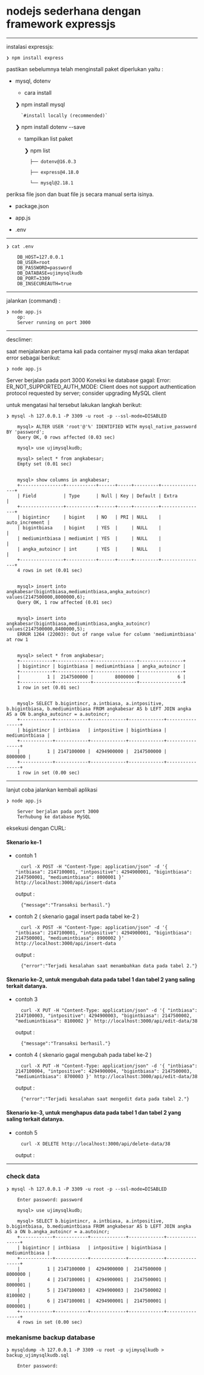 # nodejs sederhana dengan framework expressjs #

---

instalasi expressjs:

    ❯ npm install express


pastikan sebelumnya telah menginstall paket diperlukan yaitu :

- mysql, dotenv

    - cara install

	❯ npm install mysql

        `#install locally (recommended)`
      
	❯ npm install dotenv --save

    - tampilkan list paket
    
        ❯ npm list
      
            ├── dotenv@16.0.3
  
            ├── express@4.18.0
        
            └── mysql@2.18.1


periksa file json dan buat file js secara manual serta isinya.

- package.json

- app.js

- .env

---

    ❯ cat .env

        DB_HOST=127.0.0.1
        DB_USER=root
        DB_PASSWORD=password
        DB_DATABASE=ujimysqlkudb
        DB_PORT=3309
        DB_INSECUREAUTH=true

---



jalankan (command) :

    ❯ node app.js
        op:
        Server running on port 3000


---


desclimer:

saat menjalankan pertama kali pada container mysql maka akan terdapat error sebagai berikut:

    ❯ node app.js


Server berjalan pada port 3000
Koneksi ke database gagal:  Error: ER_NOT_SUPPORTED_AUTH_MODE: Client does not support authentication protocol requested by server; consider upgrading MySQL client

untuk mengatasi hal tersebut lakukan langkah berikut:

    ❯ mysql -h 127.0.0.1 -P 3309 -u root -p --ssl-mode=DISABLED

        mysql> ALTER USER 'root'@'%' IDENTIFIED WITH mysql_native_password BY 'password';
        Query OK, 0 rows affected (0.03 sec)

        mysql> use ujimysqlkudb;
        
        mysql> select * from angkabesar;
        Empty set (0.01 sec)


        mysql> show columns in angkabesar;
        +----------------+-----------+------+-----+---------+----------------+
        | Field          | Type      | Null | Key | Default | Extra          |
        +----------------+-----------+------+-----+---------+----------------+
        | bigintincr     | bigint    | NO   | PRI | NULL    | auto_increment |
        | bigintbiasa    | bigint    | YES  |     | NULL    |                |
        | mediumintbiasa | mediumint | YES  |     | NULL    |                |
        | angka_autoincr | int       | YES  |     | NULL    |                |
        +----------------+-----------+------+-----+---------+----------------+
        4 rows in set (0.01 sec)


        mysql> insert into angkabesar(bigintbiasa,mediumintbiasa,angka_autoincr) values(2147500000,8000000,6);
        Query OK, 1 row affected (0.01 sec)


        mysql> insert into angkabesar(bigintbiasa,mediumintbiasa,angka_autoincr) values(2147500000,8400000,5);
        ERROR 1264 (22003): Out of range value for column 'mediumintbiasa' at row 1


        mysql> select * from angkabesar;
        +------------+-------------+----------------+----------------+
        | bigintincr | bigintbiasa | mediumintbiasa | angka_autoincr |
        +------------+-------------+----------------+----------------+
        |          1 |  2147500000 |        8000000 |              6 |
        +------------+-------------+----------------+----------------+
        1 row in set (0.01 sec)


        mysql> SELECT b.bigintincr, a.intbiasa, a.intpositive, b.bigintbiasa, b.mediumintbiasa FROM angkabesar AS b LEFT JOIN angka AS a ON b.angka_autoincr = a.autoincr;
        +------------+------------+-------------+-------------+----------------+
        | bigintincr | intbiasa   | intpositive | bigintbiasa | mediumintbiasa |
        +------------+------------+-------------+-------------+----------------+
        |          1 | 2147100000 |  4294900000 |  2147500000 |        8000000 |
        +------------+------------+-------------+-------------+----------------+
        1 row in set (0.00 sec)
        
---

lanjut coba jalankan kembali aplikasi

    ❯ node app.js

        Server berjalan pada port 3000
        Terhubung ke database MySQL


eksekusi dengan CURL:

#### Skenario ke-1

- contoh 1

        curl -X POST -H "Content-Type: application/json" -d '{ "intbiasa": 2147100001, "intpositive": 4294900001, "bigintbiasa": 2147500001, "mediumintbiasa": 8000001 }' http://localhost:3000/api/insert-data

    output :

        {"message":"Transaksi berhasil."}


- contoh 2 ( skenario gagal insert pada tabel ke-2 )

        curl -X POST -H "Content-Type: application/json" -d '{ "intbiasa": 2147100001, "intpositive": 4294900001, "bigintbiasa": 2147500001, "mediumintbiasa": 8900002 }' http://localhost:3000/api/insert-data

    output :

        {"error":"Terjadi kesalahan saat menambahkan data pada tabel 2."}


#### Skenario ke-2, untuk mengubah data pada tabel 1 dan tabel 2 yang saling terkait datanya.

- contoh 3

        curl -X PUT -H "Content-Type: application/json" -d '{ "intbiasa": 2147100003, "intpositive": 4294900003, "bigintbiasa": 2147500002, "mediumintbiasa": 8100002 }' http://localhost:3000/api/edit-data/38

    output :

        {"message":"Transaksi berhasil."}

- contoh 4 ( skenario gagal mengubah pada tabel ke-2 )

        curl -X PUT -H "Content-Type: application/json" -d '{ "intbiasa": 2147100004, "intpositive": 4294900004, "bigintbiasa": 2147500003, "mediumintbiasa": 8700003 }' http://localhost:3000/api/edit-data/38

    output :

        {"error":"Terjadi kesalahan saat mengedit data pada tabel 2."}


#### Skenario ke-3, untuk menghapus data pada tabel 1 dan tabel 2 yang saling terkait datanya.

- contoh 5

        curl -X DELETE http://localhost:3000/api/delete-data/38

    output :

---



### check data

    ❯ mysql -h 127.0.0.1 -P 3309 -u root -p --ssl-mode=DISABLED

        Enter password: password

        mysql> use ujimysqlkudb;

        mysql> SELECT b.bigintincr, a.intbiasa, a.intpositive, b.bigintbiasa, b.mediumintbiasa FROM angkabesar AS b LEFT JOIN angka AS a ON b.angka_autoincr = a.autoincr;
        +------------+------------+-------------+-------------+----------------+
        | bigintincr | intbiasa   | intpositive | bigintbiasa | mediumintbiasa |
        +------------+------------+-------------+-------------+----------------+
        |          1 | 2147100000 |  4294900000 |  2147500000 |        8000000 |
        |          4 | 2147100001 |  4294900001 |  2147500001 |        8000001 |
        |          5 | 2147100003 |  4294900003 |  2147500002 |        8100002 |
        |          6 | 2147100001 |  4294900001 |  2147500001 |        8000001 |
        +------------+------------+-------------+-------------+----------------+
        4 rows in set (0.00 sec)


### mekanisme backup database
    ❯ mysqldump -h 127.0.0.1 -P 3309 -u root -p ujimysqlkudb > backup_ujimysqlkudb.sql

        Enter password:
